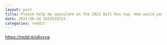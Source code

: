 ```yaml
--- 
layout: post 
title: Please help me speculate on the 2021 Bull Run top. How would you calculate it using the data I provided? 
date: 2021-06-24 1624519713 
categories: reddit 
--- 
```

https://redd.it/o6vxya